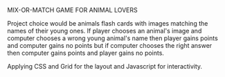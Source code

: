 MIX-OR-MATCH GAME FOR ANIMAL LOVERS


Project choice would be animals flash cards with images matching the names of their young ones.
If player chooses an animal's image and computer chooses a wrong young animal's name then player gains points and computer gains no points but if computer chooses the right answer then computer gains points and player gains no points.


Applying CSS and Grid for the layout and Javascript for interactivity.




